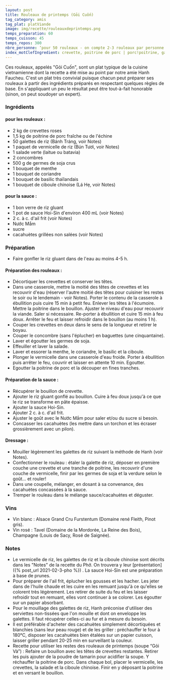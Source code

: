 ```yaml
---
layout: post
title: Rouleaux de printemps (Gỏi Cuốn)
tag_category: amis
tag_plat: platViande
image: img/recette/rouleauxdeprintemps.png
temps_preparation: 60
temps_cuisson: 45
temps_repos: 300
nbre_personne: ‘pour 50 rouleaux - on compte 2-3 rouleaux par personne’
index_motClefIngredient: crevette, poitrine de porc | porc!poitrine, galette de riz, vermicelle de riz, coriandre, menthe
---
```

Ces rouleaux, appelés "Gỏi Cuốn", sont un plat typique de la cuisine vietnamienne dont la recette a été mise au point par notre amie Hanh Faucheu. C'est un plat très convivial puisque chacun peut préparer ses rouleaux à partir des ingrédients préparés en respectant quelques règles de base. En s'appliquant un peu le résultat peut être tout-à-fait honorable (sinon, on peut soudoyer un expert).

### Ingrédients
#### pour les rouleaux :
* 2 kg de crevettes roses
* 1,5 kg de poitrine de porc fraîche ou de l'échine
* 50 galettes de riz (Bánh Tráng, voir Notes)
* 1 paquet de vermicelle de riz (Bún Tươi, voir Notes)
* 1 salade verte (laitue ou batavia)
* 2 concombres
* 500 g de germes de soja crus
* 1 bouquet de menthe
* 1 bouquet de coriandre
* 1 bouquet de basilic thaïlandais
* 1 bouquet de ciboule chinoise (Lá Hẹ, voir Notes)

#### pour la sauce :
* 1 bon verre de riz gluant
* 1 pot de sauce Hoi-Sin d'environ 400 mL (voir Notes)
* 2 c. à c. d'ail frit (voir Notes)
* Nước Mắm
* sucre
* cacahuètes grillées non salées (voir Notes)

### Préparation
* Faire gonfler le riz gluant dans de l'eau au moins 4-5 h.

#### Préparation des rouleaux :
* Décortiquer les crevettes et conserver les têtes.
* Dans une casserole, mettre la moitié des têtes de crevettes  et les recouvrir d'eau (réserver l'autre moitié des têtes pour cuisiner les restes le soir ou le lendemain - voir Notes). Porter le contenu de la casserole à ébullition puis cuire 15 min à petit feu. Enlever les têtes à l'écumoire. Mettre la poitrine dans le bouillon. Ajuster le niveau d'eau pour recouvrir la viande. Saler si nécessaire. Re-porter à ébullition et cuire 15 min à feu doux. Arrêter le feu et laisser refroidir dans le bouillon (au moins 1 h).
* Couper les crevettes en deux dans le sens de la longueur et retirer le boyau.
* Couper le concombre (sans l'éplucher) en baguettes (une cinquantaine).
* Laver et égoutter les germes de soja.
* Effeuiller et laver la salade.
* Laver et essorer la menthe, le coriandre, le basilic et la ciboule.
* Plonger le vermicelle dans une casserole d'eau froide. Porter à ébullition puis arrêter le feu, couvrir et laisser en attente 10 min. Egoutter.
* Egoutter la poitrine de porc et la découper en fines tranches.

#### Préparation de la sauce :
* Récupérer le bouillon de crevette.
* Ajouter le riz gluant gonflé au bouillon. Cuire à feu doux jusqu'à ce que le riz se transforme en pâte épaisse.
* Ajouter la sauce Hoi-Sin.
* Ajouter 2 c. à c. d'ail frit.
* Ajuster le goût avec le Nước Mắm pour saler et/ou du sucre si besoin.
* Concasser les cacahuètes (les mettre dans un torchon et les écraser grossièrement avec un pilon).

#### Dressage :
* Mouiller légèrement les galettes de riz suivant la méthode de Hanh (voir Notes).
* Confectionner le rouleau : étaler la galette de riz, déposer en première couche une crevette et une tranche de poitrine, les recouvrir d'une couche de vermicelle, finir par les germes de soja et la verdure selon le goût... et rouler!
* Dans une coupelle, mélanger, en dosant à sa convenance, des cacahuètes concassées à la sauce.
* Tremper le rouleau dans le mélange sauce/cacahuètes et déguster.

### Vins
* Vin blanc : Alsace Grand Cru Furstentum (Domaine rené Fleith, Pinot gris).
* Vin rosé : Tavel (Domaine de la Mordorée, La Reine des Bois), Champagne (Louis de Sacy, Rosé de Saignée).

### Notes
* Le vermicelle de riz, les galettes de riz et la ciboule chinoise sont décrits dans les "Notes" de la recette du Phở. On trouvera y leur [présentation]({% post_url 2021-02-3-pho %}) . La sauce Hoi-Sin est une préparation à base de prunes.
* Pour préparer de l'ail frit, éplucher les gousses et les hacher. Les jeter dans de l'huile chaude et les cuire en les remuant jusqu'à ce qu'elles se colorent très légèrement. Les retirer de suite du feu et les laisser refroidir tout en remuant, elles vont continuer à se colorer. Les égoutter sur un papier absorbant.
* Pour le mouillage des galettes de riz, Hanh préconise d'utiliser des serviettes non-tissées que l'on mouille et dont on enveloppe les galettes. Il faut récupérer celles-ci au fur et à mesure du besoin.
* Il est préférable d'acheter des cacahuètes simplement décortiquées et blanchies (sans leur peau rouge) et de les griller : préchauffer le four à 180°C, disposer les cacahuètes bien étalées sur un papier cuisson, laisser griller pendant 20-25 min en surveillant la couleur.
* Recette pour utiliser les restes des rouleaux de printemps (soupe “Gỏi Và”) : Refaire un bouillon avec les têtes de crevettes restantes. Retirer les puis ajouter de la poudre de tamarin pour acidifier la soupe. Y réchauffer la poitrine de porc. Dans chaque bol, placer le vermicelle, les crevettes, la salade et la ciboule chinoise. Finir en y déposant la poitrine et en versant le bouillon.
